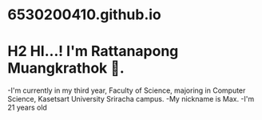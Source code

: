 # 6530200410.github.io
# H2 HI...! I'm Rattanapong Muangkrathok 👋.
-I'm currently in my third year, Faculty of Science, majoring in Computer Science, Kasetsart University Sriracha campus.
-My nickname is Max. 
-I'm 21 years old

